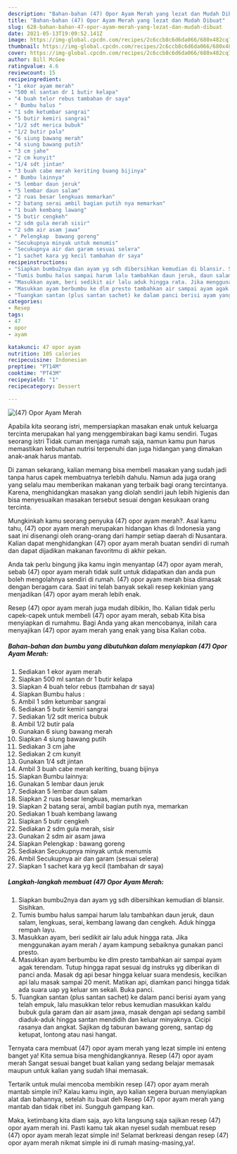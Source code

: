 ```yaml
---
description: "Bahan-bahan (47) Opor Ayam Merah yang lezat dan Mudah Dibuat"
title: "Bahan-bahan (47) Opor Ayam Merah yang lezat dan Mudah Dibuat"
slug: 628-bahan-bahan-47-opor-ayam-merah-yang-lezat-dan-mudah-dibuat
date: 2021-05-13T19:09:52.141Z
image: https://img-global.cpcdn.com/recipes/2c6ccb8c6d6da066/680x482cq70/47-opor-ayam-merah-foto-resep-utama.jpg
thumbnail: https://img-global.cpcdn.com/recipes/2c6ccb8c6d6da066/680x482cq70/47-opor-ayam-merah-foto-resep-utama.jpg
cover: https://img-global.cpcdn.com/recipes/2c6ccb8c6d6da066/680x482cq70/47-opor-ayam-merah-foto-resep-utama.jpg
author: Bill McGee
ratingvalue: 4.6
reviewcount: 15
recipeingredient:
- "1 ekor ayam merah"
- "500 ml santan dr 1 butir kelapa"
- "4 buah telor rebus tambahan dr saya"
- " Bumbu halus "
- "1 sdm ketumbar sangrai"
- "5 butir kemiri sangrai"
- "1/2 sdt merica bubuk"
- "1/2 butir pala"
- "6 siung bawang merah"
- "4 siung bawang putih"
- "3 cm jahe"
- "2 cm kunyit"
- "1/4 sdt jintan"
- "3 buah cabe merah keriting buang bijinya"
- " Bumbu lainnya"
- "5 lembar daun jeruk"
- "5 lembar daun salam"
- "2 ruas besar lengkuas memarkan"
- "2 batang serai ambil bagian putih nya memarkan"
- "1 buah kembang lawang"
- "5 butir cengkeh"
- "2 sdm gula merah sisir"
- "2 sdm air asam jawa"
- " Pelengkap  bawang goreng"
- "Secukupnya minyak untuk menumis"
- "Secukupnya air dan garam sesuai selera"
- "1 sachet kara yg kecil tambahan dr saya"
recipeinstructions:
- "Siapkan bumbu2nya dan ayam yg sdh dibersihkan kemudian di blansir. Sisihkan."
- "Tumis bumbu halus sampai harum lalu tambahkan daun jeruk, daun salam, lengkuas, serai, kembang lawang dan cengkeh. Aduk hingga rempah layu."
- "Masukkan ayam, beri sedikit air lalu aduk hingga rata. Jika menggunakan ayam merah / ayam kampung sebaiknya gunakan panci presto."
- "Masukkan ayam berbumbu ke dlm presto tambahkan air sampai ayam agak terendam. Tutup hingga rapat sesuai dg instruks yg diberikan di panci anda. Masak dg api besar hingga keluar suara mendesis, kecilkan api lalu masak sampai 20 menit. Matikan api, diamkan panci hingga tidak ada suara uap yg keluar sm sekali. Buka panci."
- "Tuangkan santan (plus santan sachet) ke dalam panci berisi ayam yang telah empuk, lalu masukkan telor rebus kemudian masukkan kaldu bubuk gula garam dan air asam jawa, masak dengan api sedang sambil diaduk-aduk hingga santan mendidih dan keluar minyaknya. Cicipi rasanya dan angkat. Sajikan dg taburan bawang goreng, santap dg ketupat, lontong atau nasi hangat."
categories:
- Resep
tags:
- 47
- opor
- ayam

katakunci: 47 opor ayam 
nutrition: 105 calories
recipecuisine: Indonesian
preptime: "PT14M"
cooktime: "PT43M"
recipeyield: "1"
recipecategory: Dessert

---
```



![(47) Opor Ayam Merah](https://img-global.cpcdn.com/recipes/2c6ccb8c6d6da066/680x482cq70/47-opor-ayam-merah-foto-resep-utama.jpg)

Apabila kita seorang istri, mempersiapkan masakan enak untuk keluarga tercinta merupakan hal yang menggembirakan bagi kamu sendiri. Tugas seorang istri Tidak cuman menjaga rumah saja, namun kamu pun harus memastikan kebutuhan nutrisi terpenuhi dan juga hidangan yang dimakan anak-anak harus mantab.

Di zaman  sekarang, kalian memang bisa membeli masakan yang sudah jadi tanpa harus capek membuatnya terlebih dahulu. Namun ada juga orang yang selalu mau memberikan makanan yang terbaik bagi orang tercintanya. Karena, menghidangkan masakan yang diolah sendiri jauh lebih higienis dan bisa menyesuaikan masakan tersebut sesuai dengan kesukaan orang tercinta. 



Mungkinkah kamu seorang penyuka (47) opor ayam merah?. Asal kamu tahu, (47) opor ayam merah merupakan hidangan khas di Indonesia yang saat ini disenangi oleh orang-orang dari hampir setiap daerah di Nusantara. Kalian dapat menghidangkan (47) opor ayam merah buatan sendiri di rumah dan dapat dijadikan makanan favoritmu di akhir pekan.

Anda tak perlu bingung jika kamu ingin menyantap (47) opor ayam merah, sebab (47) opor ayam merah tidak sulit untuk didapatkan dan anda pun boleh mengolahnya sendiri di rumah. (47) opor ayam merah bisa dimasak dengan beragam cara. Saat ini telah banyak sekali resep kekinian yang menjadikan (47) opor ayam merah lebih enak.

Resep (47) opor ayam merah juga mudah dibikin, lho. Kalian tidak perlu capek-capek untuk membeli (47) opor ayam merah, sebab Kita bisa menyiapkan di rumahmu. Bagi Anda yang akan mencobanya, inilah cara menyajikan (47) opor ayam merah yang enak yang bisa Kalian coba.

<!--inarticleads1-->

##### Bahan-bahan dan bumbu yang dibutuhkan dalam menyiapkan (47) Opor Ayam Merah:

1. Sediakan 1 ekor ayam merah
1. Siapkan 500 ml santan dr 1 butir kelapa
1. Siapkan 4 buah telor rebus (tambahan dr saya)
1. Siapkan  Bumbu halus :
1. Ambil 1 sdm ketumbar sangrai
1. Sediakan 5 butir kemiri sangrai
1. Sediakan 1/2 sdt merica bubuk
1. Ambil 1/2 butir pala
1. Gunakan 6 siung bawang merah
1. Siapkan 4 siung bawang putih
1. Sediakan 3 cm jahe
1. Sediakan 2 cm kunyit
1. Gunakan 1/4 sdt jintan
1. Ambil 3 buah cabe merah keriting, buang bijinya
1. Siapkan  Bumbu lainnya:
1. Gunakan 5 lembar daun jeruk
1. Sediakan 5 lembar daun salam
1. Siapkan 2 ruas besar lengkuas, memarkan
1. Siapkan 2 batang serai, ambil bagian putih nya, memarkan
1. Sediakan 1 buah kembang lawang
1. Siapkan 5 butir cengkeh
1. Sediakan 2 sdm gula merah, sisir
1. Gunakan 2 sdm air asam jawa
1. Siapkan  Pelengkap : bawang goreng
1. Sediakan Secukupnya minyak untuk menumis
1. Ambil Secukupnya air dan garam (sesuai selera)
1. Siapkan 1 sachet kara yg kecil (tambahan dr saya)




<!--inarticleads2-->

##### Langkah-langkah membuat (47) Opor Ayam Merah:

1. Siapkan bumbu2nya dan ayam yg sdh dibersihkan kemudian di blansir. Sisihkan.
1. Tumis bumbu halus sampai harum lalu tambahkan daun jeruk, daun salam, lengkuas, serai, kembang lawang dan cengkeh. Aduk hingga rempah layu.
1. Masukkan ayam, beri sedikit air lalu aduk hingga rata. Jika menggunakan ayam merah / ayam kampung sebaiknya gunakan panci presto.
1. Masukkan ayam berbumbu ke dlm presto tambahkan air sampai ayam agak terendam. Tutup hingga rapat sesuai dg instruks yg diberikan di panci anda. Masak dg api besar hingga keluar suara mendesis, kecilkan api lalu masak sampai 20 menit. Matikan api, diamkan panci hingga tidak ada suara uap yg keluar sm sekali. Buka panci.
1. Tuangkan santan (plus santan sachet) ke dalam panci berisi ayam yang telah empuk, lalu masukkan telor rebus kemudian masukkan kaldu bubuk gula garam dan air asam jawa, masak dengan api sedang sambil diaduk-aduk hingga santan mendidih dan keluar minyaknya. Cicipi rasanya dan angkat. Sajikan dg taburan bawang goreng, santap dg ketupat, lontong atau nasi hangat.




Ternyata cara membuat (47) opor ayam merah yang lezat simple ini enteng banget ya! Kita semua bisa menghidangkannya. Resep (47) opor ayam merah Sangat sesuai banget buat kalian yang sedang belajar memasak maupun untuk kalian yang sudah lihai memasak.

Tertarik untuk mulai mencoba membikin resep (47) opor ayam merah mantab simple ini? Kalau kamu ingin, ayo kalian segera buruan menyiapkan alat dan bahannya, setelah itu buat deh Resep (47) opor ayam merah yang mantab dan tidak ribet ini. Sungguh gampang kan. 

Maka, ketimbang kita diam saja, ayo kita langsung saja sajikan resep (47) opor ayam merah ini. Pasti kamu tak akan nyesel sudah membuat resep (47) opor ayam merah lezat simple ini! Selamat berkreasi dengan resep (47) opor ayam merah nikmat simple ini di rumah masing-masing,ya!.

